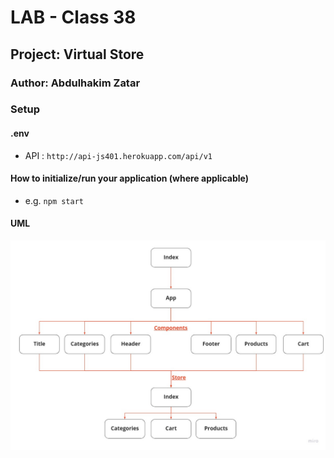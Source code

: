 # LAB - Class 38

## Project: Virtual Store

### Author: Abdulhakim Zatar

### Setup

#### .env

* API : ```http://api-js401.herokuapp.com/api/v1```

#### How to initialize/run your application (where applicable)

- e.g. `npm start`

#### UML

![uml](./imgs/UML.jpg)
